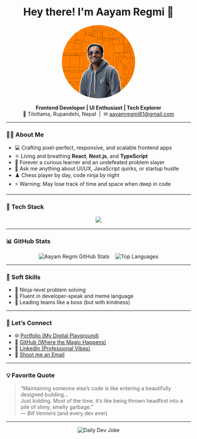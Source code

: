 <h1 align="center">Hey there! I'm Aayam Regmi 👋</h1>

<p align="center">
  <img
    src="https://raw.githubusercontent.com/aayam871/aayam871/main/profile.png"
    width="200"
    height="200"
    style="border-radius: 50%; object-fit: cover;"
    alt="Aayam Regmi Profile Photo"
  />
</p>

<p align="center">
  <b>Frontend Developer | UI Enthusiast | Tech Explorer</b><br/>
  📍 Tilottama, Rupandehi, Nepal &nbsp;|&nbsp; ✉ <a href="mailto:aayamregmi81@gmail.com">aayamregmi81@gmail.com</a>
</p>

---

### 👨‍💻 About Me

- 💻 Crafting pixel-perfect, responsive, and scalable frontend apps  
- ⚛️ Living and breathing **React**, **Next.js**, and **TypeScript**  
- 🧠 Forever a curious learner and an undefeated problem slayer  
- 💬 Ask me anything about UI/UX, JavaScript quirks, or startup hustle  
- ♟️ Chess player by day, code ninja by night  
- ⚡ Warning: May lose track of time and space when deep in code  

---

### 🚀 Tech Stack

<p align="center">
  <img src="https://skillicons.dev/icons?i=html,css,js,react,nextjs,typescript,redux,github,vscode,vercel,netlify,mongodb&theme=dark&perline=8" />

</p>

<style>
@keyframes bounce {
  0%, 100% { transform: translateY(0); }
  50% { transform: translateY(-6px); }
}
</style>

---

### 📊 GitHub Stats

<p align="center">
  <img
    height="160"
    src="https://github-readme-stats.vercel.app/api?username=aayam871&show_icons=true&theme=radical"
    alt="Aayam Regmi GitHub Stats"
  />
  &nbsp;&nbsp;
  <img
    height="160"
    src="https://github-readme-stats.vercel.app/api/top-langs/?username=aayam871&layout=compact&theme=radical"
    alt="Top Languages"
  />
</p>

---

### 🧠 Soft Skills

- 🧩 Ninja-level problem solving  
- 💬 Fluent in developer-speak and meme language  
- 👥 Leading teams like a boss (but with kindness)  

---

### 🔗 Let’s Connect

- 🌐 [Portfolio (My Digital Playground)](https://iamportfolio.vercel.app/)  
- 🐙 [GitHub (Where the Magic Happens)](https://github.com/aayam871)  
- 💼 [LinkedIn (Professional Vibes)](https://linkedin.com/in/aayamregmi)  
- 📧 <a href="mailto:aayamregmi81@gmail.com">Shoot me an Email</a>  

---

### 💡 Favorite Quote

> “Maintaining someone else’s code is like entering a beautifully designed building...  
> Just kidding. Most of the time, it’s like being thrown headfirst into a pile of slimy, smelly garbage.”  
> — *Bill Venners* (and every dev ever)

---

<p align="center">
  <img src="https://readme-jokes.vercel.app/api?hideBorder&theme=dark" alt="Daily Dev Joke" />
</p>
